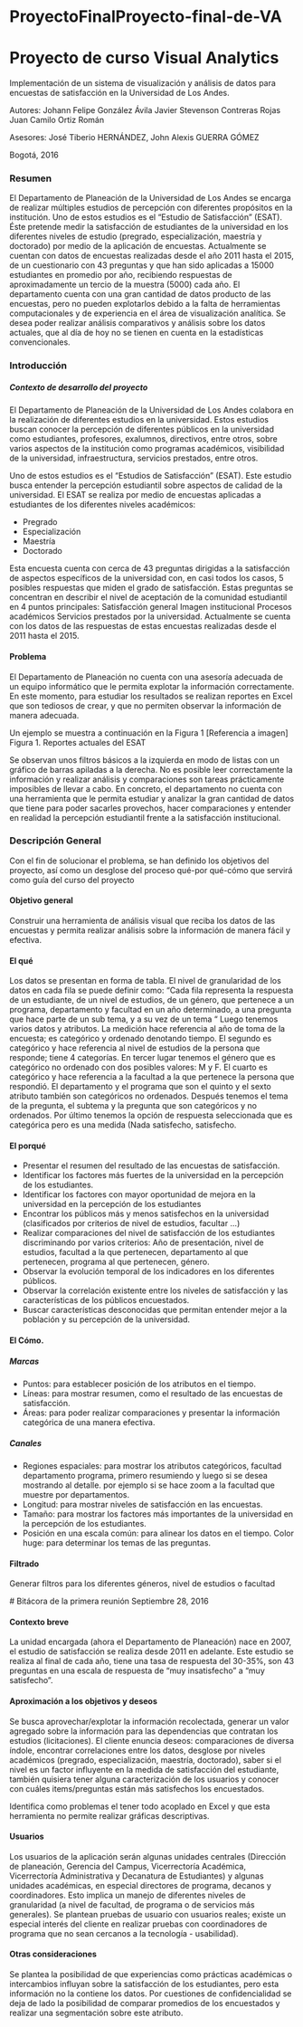 # ProyectoFinalProyecto-final-de-VA
# Proyecto de curso Visual Analytics
Implementación de un sistema de visualización y análisis de datos para encuestas de satisfacción en la Universidad de Los Andes.


Autores:
Johann Felipe González Ávila
Javier Stevenson Contreras Rojas
Juan Camilo Ortiz Román

Asesores:
José Tiberio HERNÁNDEZ, John Alexis GUERRA GÓMEZ


Bogotá, 2016

### Resumen

El Departamento de Planeación de la Universidad de Los Andes se encarga de realizar múltiples estudios de percepción con diferentes propósitos en la institución. Uno de estos estudios es el “Estudio de Satisfacción” (ESAT). Éste pretende medir la satisfacción de estudiantes de la universidad en los diferentes niveles de estudio (pregrado, especialización, maestría y doctorado) por medio de la aplicación de encuestas.
Actualmente se cuentan con datos de encuestas realizadas desde el año 2011 hasta el 2015, de un cuestionario con 43 preguntas y que han sido aplicadas a 15000 estudiantes en promedio por año, recibiendo respuestas de aproximadamente un tercio de la muestra (5000) cada año.
El departamento cuenta con una gran cantidad de datos producto de las encuestas, pero no pueden explotarlos debido a la falta de herramientas computacionales y de experiencia en el área de visualización analítica. Se desea poder realizar análisis comparativos y análisis sobre los datos actuales, que al día de hoy no se tienen en cuenta en la estadísticas convencionales.

### Introducción
##### Contexto de desarrollo del proyecto
El Departamento de Planeación de la Universidad de Los Andes colabora en la realización de diferentes estudios en la universidad. Estos estudios buscan conocer la percepción de diferentes públicos en la universidad como estudiantes, profesores, exalumnos, directivos, entre otros, sobre varios aspectos de la institución como programas académicos, visibilidad de la universidad, infraestructura, servicios prestados, entre otros.

Uno de estos estudios es el “Estudios de Satisfacción” (ESAT). Este estudio busca entender la percepción estudiantil sobre aspectos de calidad de la universidad. El ESAT se realiza por medio de encuestas aplicadas a estudiantes de los diferentes niveles académicos:
- Pregrado
- Especialización
- Maestría
- Doctorado

Esta encuesta cuenta con cerca de 43 preguntas dirigidas a la satisfacción de aspectos específicos de la universidad con, en casi todos los casos, 5 posibles respuestas que miden el grado de satisfacción. Estas preguntas se concentran en describir el nivel de aceptación de la comunidad estudiantil en 4 puntos principales:
Satisfacción general
Imagen institucional
Procesos académicos
Servicios prestados por la universidad.
Actualmente se cuenta con los datos de las respuestas de estas encuestas realizadas desde el 2011 hasta el 2015.


#### Problema
El Departamento de Planeación no cuenta con una asesoría adecuada de un equipo informático que le permita explotar la información correctamente. En este momento, para estudiar los resultados se realizan reportes en Excel que son tediosos de crear, y que no permiten observar la información de manera adecuada. 

Un ejemplo se muestra a continuación en la Figura 1
[Referencia a imagen]
Figura 1. Reportes actuales del ESAT

Se observan unos filtros básicos a la izquierda en modo de listas con un gráfico de barras apiladas a la derecha. No es posible leer correctamente la información y realizar análisis y comparaciones son tareas prácticamente imposibles de llevar a cabo.
En concreto, el departamento no cuenta con una herramienta que le permita estudiar y analizar la gran cantidad de datos que tiene para poder sacarles provechos, hacer comparaciones y entender en realidad la percepción estudiantil frente a la satisfacción institucional.


### Descripción General
Con el fin de solucionar el problema, se han definido los objetivos del proyecto, así como un desglose del proceso qué-por qué-cómo que servirá como guía del curso del proyecto

#### Objetivo general
Construir una herramienta de análisis visual que reciba los datos de las encuestas y permita realizar análisis sobre la información de manera fácil y efectiva.

#### El qué
Los datos se presentan en forma de tabla. El nivel de granularidad de los datos en cada fila se puede definir como: 
“Cada fila representa la respuesta de un estudiante, de un nivel de estudios, de un género, que pertenece a un programa, departamento y facultad en un año determinado, a una pregunta que hace parte de un sub tema, y a su vez de un tema “
Luego tenemos varios datos y atributos. La medición hace referencia al año de toma de la encuesta; es categórico y ordenado denotando tiempo. El segundo es categórico y hace referencia al nivel de estudios de la persona que responde; tiene 4 categorías. En tercer lugar tenemos el género que es categórico no ordenado con dos posibles valores: M y F. El cuarto es categórico y hace referencia a la facultad a la que pertenece la persona que respondió. El departamento y el programa que son el quinto y el sexto atributo también son categóricos no ordenados. Después tenemos el tema de la pregunta, el subtema y la pregunta que son categóricos y no ordenados. Por último tenemos la opción de respuesta seleccionada que es categórica pero es una medida (Nada satisfecho, satisfecho.

#### El porqué
- Presentar el resumen del resultado de las encuestas de satisfacción.
- Identificar los factores más fuertes de la universidad en la percepción de los estudiantes.
- Identificar los factores con mayor oportunidad de mejora en la universidad en la percepción de los estudiantes
- Encontrar los públicos más y menos satisfechos en la universidad (clasificados por criterios de nivel de estudios, facultar …)
- Realizar comparaciones del nivel de satisfacción de los estudiantes discriminando por varios criterios: Año de presentación, nivel de estudios, facultad a la que pertenecen, departamento al que pertenecen, programa al que pertenecen, género.
- Observar la evolución temporal de los indicadores en los diferentes públicos.
- Observar la correlación existente entre los niveles de satisfacción y las características de los públicos encuestados.
- Buscar características desconocidas que permitan entender mejor a la población y  su percepción de la universidad.
#### El Cómo.
##### Marcas
- Puntos: para establecer posición de los atributos en el tiempo.
- Líneas: para mostrar resumen, como el resultado de las encuestas de satisfacción.
- Áreas: para poder realizar comparaciones y presentar la información categórica de una manera efectiva.
##### Canales
- Regiones espaciales: para mostrar los atributos categóricos, facultad departamento programa, primero resumiendo y luego si se desea mostrando al detalle. por ejemplo si se hace zoom a la facultad que muestre por departamentos.
- Longitud: para mostrar niveles de satisfacción en las encuestas.
- Tamaño: para mostrar los factores más importantes de la universidad en la percepción de los estudiantes.
- Posición en una escala común: para alinear los datos en el tiempo.
Color huge:  para determinar los temas de las preguntas.
#### Filtrado
Generar filtros para los diferentes géneros, nivel de estudios o facultad

<Mock Up y primeras propuestas>
# Bitácora de la primera reunión
Septiembre 28, 2016

#### Contexto breve

La unidad encargada (ahora el Departamento de Planeación) nace en 2007, el estudio de satisfacción se realiza desde 2011 en adelante. Este estudio se realiza al final de cada año, tiene una tasa de respuesta del 30-35%, son 43 preguntas en una escala de respuesta de “muy insatisfecho” a “muy satisfecho”.
#### Aproximación a los objetivos y deseos
Se busca aprovechar/explotar la información recolectada, generar un valor agregado sobre la información para las dependencias que contratan los estudios (licitaciones).
El cliente enuncia deseos: comparaciones de diversa índole, encontrar correlaciones entre los datos, desglose por niveles académicos (pregrado, especialización, maestría, doctorado), saber si el nivel es un factor influyente en la medida de satisfacción del estudiante, también quisiera tener alguna caracterización de los usuarios y conocer con cuáles items/preguntas están más satisfechos los encuestados.

Identifica como problemas el tener todo acoplado en Excel y que esta herramienta no permite realizar gráficas descriptivas.

#### Usuarios
Los usuarios de la aplicación serán algunas unidades centrales (Dirección de planeación, Gerencia del Campus, Vicerrectoría Académica, Vicerrectoría Administrativa y Decanatura de Estudiantes) y algunas unidades académicas, en especial directores de programa, decanos y coordinadores. Esto implica un manejo de diferentes niveles de granularidad (a nivel de facultad, de programa o de servicios más generales). Se plantean pruebas de usuario con usuarios reales; existe un especial interés del cliente en realizar pruebas con coordinadores de programa que no sean cercanos a la tecnología - usabilidad).
#### Otras consideraciones
Se plantea la posibilidad de que experiencias como prácticas académicas o intercambios influyan sobre la satisfacción de los estudiantes, pero esta información no la contiene los datos. Por cuestiones de confidencialidad se deja de lado la posibilidad de comparar promedios de los encuestados y realizar una segmentación sobre este atributo.

